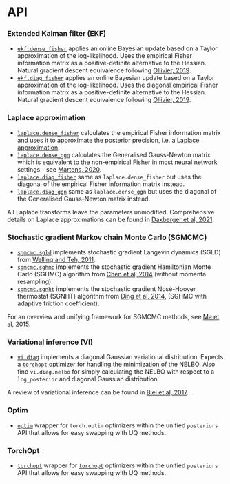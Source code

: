 # API

### Extended Kalman filter (EKF)
- [`ekf.dense_fisher`](ekf/dense_fisher.md) applies an online Bayesian update based 
on a Taylor approximation of the log-likelihood. Uses the empirical Fisher
information matrix as a positive-definite alternative to the Hessian.
Natural gradient descent equivalence following [Ollivier, 2019](https://arxiv.org/abs/1703.00209).
- [`ekf.diag_fisher`](ekf/diag_fisher.md) applies an online Bayesian update based 
on a Taylor approximation of the log-likelihood. Uses the diagonal empirical Fisher
information matrix as a positive-definite alternative to the Hessian.
Natural gradient descent equivalence following [Ollivier, 2019](https://arxiv.org/abs/1703.00209).

### Laplace approximation
- [`laplace.dense_fisher`](laplace/dense_fisher.md) calculates the empirical Fisher
information matrix and uses it to approximate the posterior precision, i.e. a [Laplace
approximation](https://arxiv.org/abs/2106.14806).
- [`laplace.dense_ggn`](laplace/dense_ggn.md) calculates the Generalised
Gauss-Newton matrix which is equivalent to the non-empirical Fisher in most
neural network settings - see [Martens, 2020](https://jmlr.org/papers/volume21/17-678/17-678.pdf).
- [`laplace.diag_fisher`](laplace/diag_fisher.md) same as `laplace.dense_fisher` but
uses the diagonal of the empirical Fisher information matrix instead.
- [`laplace.diag_ggn`](laplace/diag_ggn.md) same as `laplace.dense_ggn` but
uses the diagonal of the Generalised Gauss-Newton matrix instead.

All Laplace transforms leave the parameters unmodified. Comprehensive details on Laplace approximations can be found in [Daxberger et al, 2021](https://arxiv.org/abs/2106.14806).


### Stochastic gradient Markov chain Monte Carlo (SGMCMC)
- [`sgmcmc.sgld`](sgmcmc/sgld.md) implements stochastic gradient Langevin dynamics
(SGLD) from [Welling and Teh, 2011](https://www.stats.ox.ac.uk/~teh/research/compstats/WelTeh2011a.pdf).
- [`sgmcmc.sghmc`](sgmcmc/sghmc.md) implements the stochastic gradient Hamiltonian
Monte Carlo (SGHMC) algorithm from [Chen et al, 2014](https://arxiv.org/abs/1402.4102)
(without momenta resampling).
- [`sgmcmc.sgnht`](sgmcmc/sgnht.md) implements the stochastic gradient Nosé-Hoover
thermostat (SGNHT) algorithm from [Ding et al, 2014](https://proceedings.neurips.cc/paper/2014/file/21fe5b8ba755eeaece7a450849876228-Paper.pdf),
(SGHMC with adaptive friction coefficient).

For an overview and unifying framework for SGMCMC methods, see [Ma et al, 2015](https://arxiv.org/abs/1506.04696).


### Variational inference (VI)
- [`vi.diag`](vi/diag.md) implements a diagonal Gaussian variational distribution.
Expects a [`torchopt`](https://github.com/metaopt/torchopt) optimizer for handling the
minimization of the NELBO. Also find `vi.diag.nelbo` for simply calculating the NELBO 
with respect to a `log_posterior` and diagonal Gaussian distribution.

A review of variational inference can be found in [Blei et al, 2017](https://arxiv.org/abs/1601.00670).


### Optim
- [`optim`](optim.md) wrapper for `torch.optim` optimizers within the unified `posteriors` 
API that allows for easy swapping with UQ methods.

### TorchOpt
- [`torchopt`](torchopt.md) wrapper for [`torchopt`](https://github.com/metaopt/torchopt)
optimizers within the unified `posteriors` API that allows for easy swapping with UQ
methods.


